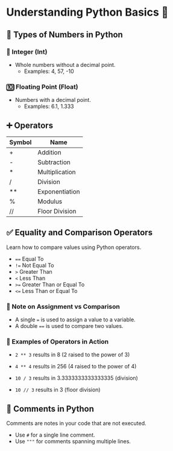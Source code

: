 # Understanding Python Basics 📘

## 🧮 Types of Numbers in Python

### 🔢 Integer (Int)

- Whole numbers without a decimal point.
  - Examples: 4, 57, -10

### 🔟 Floating Point (Float)

- Numbers with a decimal point.
  - Examples: 6.1, 1.333

## ➕ Operators

| Symbol | Name           |
| ------ | -------------- |
| +      | Addition       |
| -      | Subtraction    |
| \*     | Multiplication |
| /      | Division       |
| \*\*   | Exponentiation |
| %      | Modulus        |
| //     | Floor Division |

## ✅ Equality and Comparison Operators

Learn how to compare values using Python operators.

- `==` Equal To
- `!=` Not Equal To
- `>` Greater Than
- `<` Less Than
- `>=` Greater Than or Equal To
- `<=` Less Than or Equal To

### 📝 Note on Assignment vs Comparison

- A single `=` is used to assign a value to a variable.
- A double `==` is used to compare two values.

### 🧪 Examples of Operators in Action

- `2 ** 3` results in 8 (2 raised to the power of 3)
- `4 ** 4` results in 256 (4 raised to the power of 4)

- `10 / 3` results in 3.3333333333333335 (division)
- `10 // 3` results in 3 (floor division)

## 💬 Comments in Python

Comments are notes in your code that are not executed.

- Use `#` for a single line comment.
- Use `"""` for comments spanning multiple lines.
